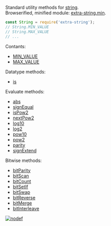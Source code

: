 Standard utility methods for [string].<br>
Browserified, minified module: [extra-string.min].

```javascript
const String = require('extra-string');
// String.MIN_VALUE
// String.MAX_VALUE
// ...
```

Contants:
- [MIN_VALUE](https://www.npmjs.com/package/@extra-string/min-value)
- [MAX_VALUE](https://www.npmjs.com/package/@extra-string/max-value)

Datatype methods:
- [is](https://www.npmjs.com/package/@extra-string/is)

Evaluate methods:
- [abs](https://www.npmjs.com/package/@extra-string/abs)
- [signEqual](https://www.npmjs.com/package/@extra-string/sign-equal)
- [isPow2](https://www.npmjs.com/package/@extra-string/is-pow2)
- [nextPow2](https://www.npmjs.com/package/@extra-string/next-pow2)
- [log10](https://www.npmjs.com/package/@extra-string/log10)
- [log2](https://www.npmjs.com/package/@extra-string/log2)
- [pow10](https://www.npmjs.com/package/@extra-string/pow10)
- [pow2](https://www.npmjs.com/package/@extra-string/pow2)
- [parity](https://www.npmjs.com/package/@extra-string/parity)
- [signExtend](https://www.npmjs.com/package/@extra-string/sign-extend)

Bitwise methods:
- [bitParity](https://www.npmjs.com/package/@extra-string/bit-parity)
- [bitScan](https://www.npmjs.com/package/@extra-string/bit-scan)
- [bitCount](https://www.npmjs.com/package/@extra-string/bit-count)
- [bitSetIf](https://www.npmjs.com/package/@extra-string/bit-set-if)
- [bitSwap](https://www.npmjs.com/package/@extra-string/bit-swap)
- [bitReverse](https://www.npmjs.com/package/@extra-string/bit-reverse)
- [bitMerge](https://www.npmjs.com/package/@extra-string/bit-merge)
- [bitInterleave](https://www.npmjs.com/package/@extra-string/bit-interleave)


[![nodef](https://i.imgur.com/toEbRv5.jpg)](https://nodef.github.io)

[string]: https://developer.mozilla.org/en-US/docs/Web/JavaScript/Reference/Global_Objects/String
[extra-string.min]: https://www.npmjs.com/package/extra-string.min
